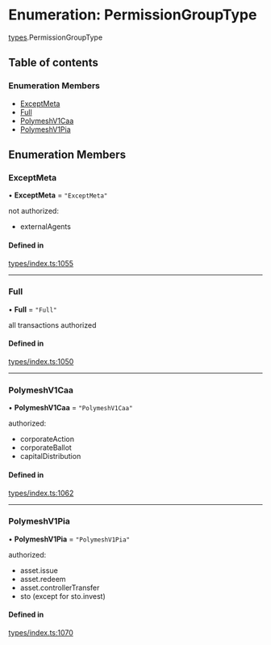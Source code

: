 # Enumeration: PermissionGroupType

[types](../wiki/types).PermissionGroupType

## Table of contents

### Enumeration Members

- [ExceptMeta](../wiki/types.PermissionGroupType#exceptmeta)
- [Full](../wiki/types.PermissionGroupType#full)
- [PolymeshV1Caa](../wiki/types.PermissionGroupType#polymeshv1caa)
- [PolymeshV1Pia](../wiki/types.PermissionGroupType#polymeshv1pia)

## Enumeration Members

### ExceptMeta

• **ExceptMeta** = ``"ExceptMeta"``

not authorized:
  - externalAgents

#### Defined in

[types/index.ts:1055](https://github.com/PolymeshAssociation/polymesh-sdk/blob/3d14e829/src/types/index.ts#L1055)

___

### Full

• **Full** = ``"Full"``

all transactions authorized

#### Defined in

[types/index.ts:1050](https://github.com/PolymeshAssociation/polymesh-sdk/blob/3d14e829/src/types/index.ts#L1050)

___

### PolymeshV1Caa

• **PolymeshV1Caa** = ``"PolymeshV1Caa"``

authorized:
  - corporateAction
  - corporateBallot
  - capitalDistribution

#### Defined in

[types/index.ts:1062](https://github.com/PolymeshAssociation/polymesh-sdk/blob/3d14e829/src/types/index.ts#L1062)

___

### PolymeshV1Pia

• **PolymeshV1Pia** = ``"PolymeshV1Pia"``

authorized:
  - asset.issue
  - asset.redeem
  - asset.controllerTransfer
  - sto (except for sto.invest)

#### Defined in

[types/index.ts:1070](https://github.com/PolymeshAssociation/polymesh-sdk/blob/3d14e829/src/types/index.ts#L1070)
